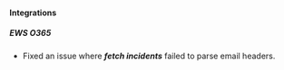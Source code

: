 
#### Integrations
##### EWS O365
- Fixed an issue where ***fetch incidents*** failed to parse email headers.
